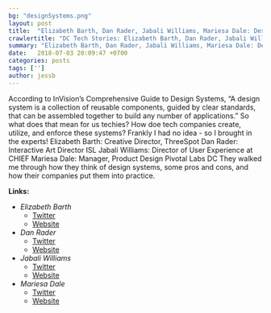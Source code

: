 ```yaml
---
bg: "designSystems.png"
layout: post
title:  "Elizabeth Barth, Dan Rader, Jabali Williams, Mariesa Dale: Design Systems"
crawlertitle: "DC Tech Stories: Elizabeth Barth, Dan Rader, Jabali Williams, Mariesa Dale"
summary: "Elizabeth Barth, Dan Rader, Jabali Williams, Mariesa Dale: Design Systems"
date:   2018-07-03 20:09:47 +0700
categories: posts
tags: ['']
author: jessb
---
```


<p class="no-margin">According to InVision’s Comprehensive Guide to Design Systems, “A design system is a collection of reusable components, guided by clear standards, that can be assembled together to build any number of applications.” So what does that mean for us techies? How doe tech companies create, utilize, and enforce these systems? Frankly I had no idea - so I brought in the experts! Elizabeth Barth: Creative Director, ThreeSpot Dan Rader: Interactive Art Director ISL Jabali Williams: Director of User Experience at CHIEF Mariesa Dale: Manager, Product Design Pivotal Labs DC They walked me through how they think of design systems, some pros and cons, and how their companies put them into practice.
</p>
<script src="https://www.buzzsprout.com/108546/735322-elizabeth-barth-dan-rader-jabali-williams-mariesa-dale-design-systems.js?player=small" type="text/javascript" charset="utf-8"></script>


<p>
  <strong>Links:</strong> 
  <ul>
    <li>
      <i>Elizabeth Barth</i>
        <ul>
          <li><a href="https://twitter.com/elizabethbarth">Twitter</a></li>
          <li><a href="www.Threespot.com">Website</a></li>
        </ul>
    </li>
    <li>
      <i>Dan Rader</i>
        <ul>
          <li><a href="https://twitter.com/danrdesign ">Twitter</a></li>
          <li><a href="http://www.danrdesign.com/">Website</a></li>
        </ul>
    </li>
    <li>
      <i>Jabali Williams</i>
        <ul>
          <li><a href="https://twitter.com/jawidesign">Twitter</a></li>
          <li><a href="https://agencychief.com/team/jabali-williams">Website</a></li>
        </ul>
    </li>
    <li>
      <i>Mariesa Dale</i>
        <ul>
          <li><a href="https://twitter.com/MariesaKDale
">Twitter</a></li>
          <li><a href="https://www.linkedin.com/in/mkdale/">Website</a></li>
        </ul>
    </li>
  </ul>
</p> 

